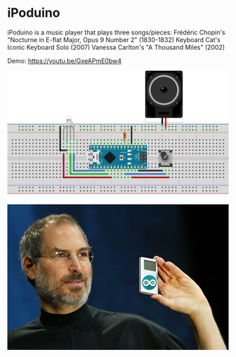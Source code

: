 # iPoduino
iPoduino is a music player that plays three songs/pieces:
    Frédéric Chopin's "Nocturne in E-flat Major, Opus 9 Number 2" (1830-1832)
    Keyboard Cat's Iconic Keyboard Solo (2007)
    Vanessa Carlton's "A Thousand Miles" (2002)

Demo: https://youtu.be/GxeAPmE0bw4

![Screenshot](iPoduinoSchematic.png)
![Screenshot](steve_jobs.jpg)
